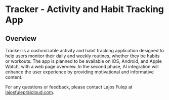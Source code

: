 # Tracker - Activity and Habit Tracking App

## Overview

Tracker is a customizable activity and habit tracking application designed to help users monitor their daily and weekly routines, whether they be habits or workouts. The app is planned to be available on iOS, Android, and Apple Watch, with a web page overview. In the second phase, AI integration will enhance the user experience by providing motivational and informative content.

For any questions or feedback, please contact Lajos Fulep at lajosfulep@icloud.com.
